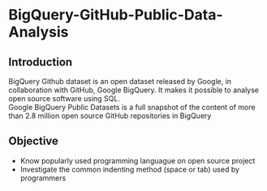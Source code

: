 # BigQuery-GitHub-Public-Data-Analysis
## Introduction
BigQuery Github dataset is an open dataset released by Google, in collaboration with GitHub, Google BigQuery. It makes it possible to analyse open source software using SQL.\
Google BigQuery Public Datasets is a full snapshot of the content of more than 2.8 million open source GitHub repositories in BigQuery
## Objective 
- Know popularly used programming languague on open source project
- Investigate the common indenting method (space or tab) used by programmers
